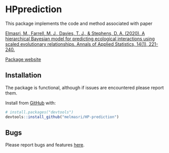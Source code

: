 # HPprediction

This package implements the code and method associated with paper

[Elmasri, M., Farrell, M. J., Davies, T. J., & Stephens, D. A. (2020). A
hierarchical Bayesian model for predicting ecological interactions using
scaled evolutionary relationships. Annals of Applied
Statistics, 14(1), 221-240.](https://projecteuclid.org/euclid.aoas/1587002672)

[Package website](https://melmasri.github.io/HP-prediction/)

## Installation

The package is functional, although if issues are encountered please
report them.

Install from [GitHub](https://github.com/melmasri/HP-prediction) with:

``` r
# install.packages("devtools")
devtools::install_github("melmasri/HP-prediction")
```

## Bugs

Please report bugs and features
[here](https://github.com/melmasri/HP-prediction/issues).
